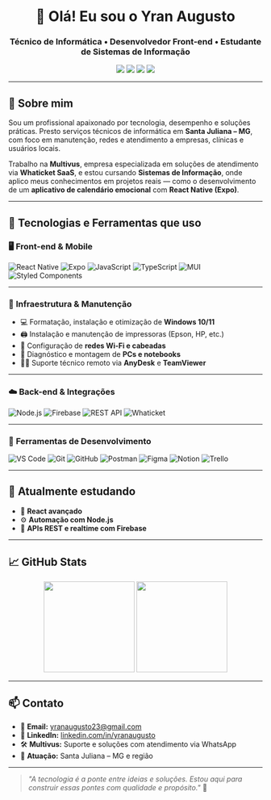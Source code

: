 <h1 align="center">👋 Olá! Eu sou o Yran Augusto</h1>
<h3 align="center">Técnico de Informática • Desenvolvedor Front-end • Estudante de Sistemas de Informação</h3>

<p align="center">
  <img src="https://img.shields.io/badge/Santa Juliana-MG-blue?style=flat-square"/>
  <img src="https://img.shields.io/badge/Técnico%20em%20TI-Multivus-informational?style=flat-square"/>
  <img src="https://img.shields.io/badge/Atendimento-Bioklin-success?style=flat-square"/>
  <img src="https://img.shields.io/badge/Desenvolvimento-React_Native-blueviolet?style=flat-square"/>
</p>

---

## 🧠 Sobre mim

Sou um profissional apaixonado por tecnologia, desempenho e soluções práticas. Presto serviços técnicos de informática em **Santa Juliana – MG**, com foco em manutenção, redes e atendimento a empresas, clínicas e usuários locais.

Trabalho na **Multivus**, empresa especializada em soluções de atendimento via **Whaticket SaaS**, e estou cursando **Sistemas de Informação**, onde aplico meus conhecimentos em projetos reais — como o desenvolvimento de um **aplicativo de calendário emocional** com **React Native (Expo)**.

---

## 🚀 Tecnologias e Ferramentas que uso

### 🖥️ **Front-end & Mobile**

![React Native](https://img.shields.io/badge/React_Native-20232A?style=for-the-badge&logo=react&logoColor=61DAFB)
![Expo](https://img.shields.io/badge/Expo-000020?style=for-the-badge&logo=expo&logoColor=white)
![JavaScript](https://img.shields.io/badge/JavaScript-F7DF1E?style=for-the-badge&logo=javascript&logoColor=black)
![TypeScript](https://img.shields.io/badge/TypeScript-007ACC?style=for-the-badge&logo=typescript&logoColor=white)
![MUI](https://img.shields.io/badge/MUI-v4/v5-007FFF?style=for-the-badge&logo=mui&logoColor=white)
![Styled Components](https://img.shields.io/badge/Styled--Components-DB7093?style=for-the-badge&logo=styled-components&logoColor=white)

---

### 🔧 **Infraestrutura & Manutenção**

- 💻 Formatação, instalação e otimização de **Windows 10/11**
- 🖨️ Instalação e manutenção de impressoras (Epson, HP, etc.)
- 🔌 Configuração de **redes Wi-Fi e cabeadas**
- 🧩 Diagnóstico e montagem de **PCs e notebooks**
- 🧑‍💻 Suporte técnico remoto via **AnyDesk** e **TeamViewer**

---

### ☁️ **Back-end & Integrações**

![Node.js](https://img.shields.io/badge/Node.js-339933?style=for-the-badge&logo=nodedotjs&logoColor=white)
![Firebase](https://img.shields.io/badge/Firebase-FFCA28?style=for-the-badge&logo=firebase&logoColor=black)
![REST API](https://img.shields.io/badge/REST%20API-ff69b4?style=for-the-badge&logo=api&logoColor=white)
![Whaticket](https://img.shields.io/badge/Whaticket-SaaS-25D366?style=for-the-badge&logo=whatsapp&logoColor=white)

---

### 🧰 **Ferramentas de Desenvolvimento**

![VS Code](https://img.shields.io/badge/VS_Code-007ACC?style=for-the-badge&logo=visualstudiocode&logoColor=white)
![Git](https://img.shields.io/badge/Git-F05032?style=for-the-badge&logo=git&logoColor=white)
![GitHub](https://img.shields.io/badge/GitHub-181717?style=for-the-badge&logo=github&logoColor=white)
![Postman](https://img.shields.io/badge/Postman-FF6C37?style=for-the-badge&logo=postman&logoColor=white)
![Figma](https://img.shields.io/badge/Figma-000000?style=for-the-badge&logo=figma&logoColor=white)
![Notion](https://img.shields.io/badge/Notion-000000?style=for-the-badge&logo=notion&logoColor=white)
![Trello](https://img.shields.io/badge/Trello-0052CC?style=for-the-badge&logo=trello&logoColor=white)

---

## 🌱 Atualmente estudando

- 🧠 **React avançado**
- ⚙️ **Automação com Node.js**
- 🧩 **APIs REST e realtime com Firebase**

---

## 📈 GitHub Stats

<div align="center">
  <img height="180em" src="https://github-readme-stats.vercel.app/api?username=yranaugusto&show_icons=true&theme=radical"/>
  <img height="180em" src="https://github-readme-stats.vercel.app/api/top-langs/?username=yranaugusto&layout=compact&theme=radical"/>
</div>

---

## 📫 Contato

- 📧 **Email:** yranaugusto23@gmail.com  
- 💼 **LinkedIn:** [linkedin.com/in/yranaugusto](https://www.linkedin.com/in/yranaugusto)  
- 🛠️ **Multivus:** Suporte e soluções com atendimento via WhatsApp  
- 📍 **Atuação:** Santa Juliana – MG e região

---

> _"A tecnologia é a ponte entre ideias e soluções. Estou aqui para construir essas pontes com qualidade e propósito."_ 🚀
